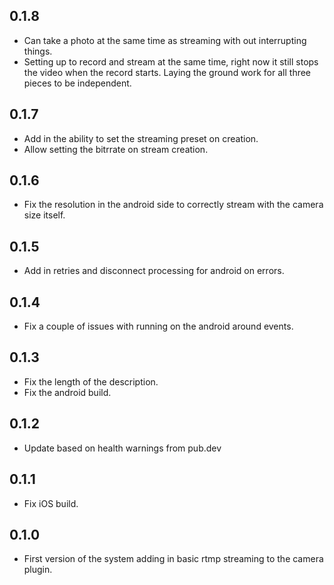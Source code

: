 ## 0.1.8

* Can take a photo at the same time as streaming with out interrupting things.
* Setting up to record and stream at the same time, right now it still stops
  the video when the record starts.  Laying the ground work for all three
  pieces to be independent.

## 0.1.7

* Add in the ability to set the streaming preset on creation.
* Allow setting the bitrrate on stream creation.

## 0.1.6

* Fix the resolution in the android side to correctly stream with the camera
  size itself.

## 0.1.5

* Add in retries and disconnect processing for android on errors.

## 0.1.4

* Fix a couple of issues with running on the android around events.

## 0.1.3

* Fix the length of the description.
* Fix the android build.

## 0.1.2

* Update based on health warnings from pub.dev

## 0.1.1

* Fix iOS build.

## 0.1.0

* First version of the system adding in basic rtmp streaming
to the camera plugin.


